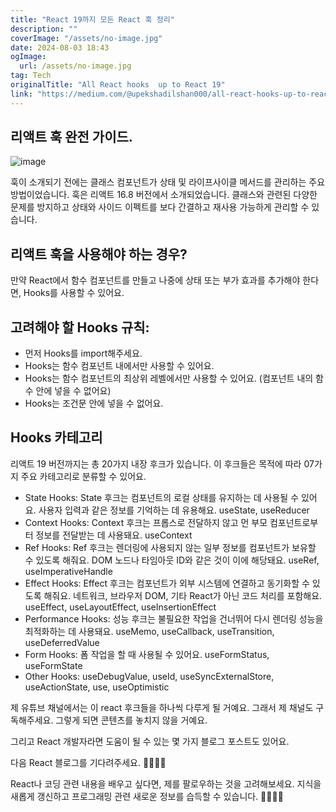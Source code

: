 ```yaml
---
title: "React 19까지 모든 React 훅 정리"
description: ""
coverImage: "/assets/no-image.jpg"
date: 2024-08-03 18:43
ogImage: 
  url: /assets/no-image.jpg
tag: Tech
originalTitle: "All React hooks  up to React 19"
link: "https://medium.com/@upekshadilshan000/all-react-hooks-up-to-react-19-5c0bbba534a5"
---
```



## 리액트 훅 완전 가이드.

![image](https://miro.medium.com/v2/resize:fit:1400/1*HOahzVAKstNAfQwHP6_G3Q.gif)

훅이 소개되기 전에는 클래스 컴포넌트가 상태 및 라이프사이클 메서드를 관리하는 주요 방법이었습니다. 훅은 리액트 16.8 버전에서 소개되었습니다. 클래스와 관련된 다양한 문제를 방지하고 상태와 사이드 이펙트를 보다 간결하고 재사용 가능하게 관리할 수 있습니다.

## 리액트 훅을 사용해야 하는 경우?

<div class="content-ad"></div>

만약 React에서 함수 컴포넌트를 만들고 나중에 상태 또는 부가 효과를 추가해야 한다면, Hooks를 사용할 수 있어요.

## 고려해야 할 Hooks 규칙:

- 먼저 Hooks를 import해주세요.
- Hooks는 함수 컴포넌트 내에서만 사용할 수 있어요.
- Hooks는 함수 컴포넌트의 최상위 레벨에서만 사용할 수 있어요. (컴포넌트 내의 함수 안에 넣을 수 없어요)
- Hooks는 조건문 안에 넣을 수 없어요.

## Hooks 카테고리

<div class="content-ad"></div>

리액트 19 버전까지는 총 20가지 내장 후크가 있습니다. 이 후크들은 목적에 따라 07가지 주요 카테고리로 분류할 수 있어요.

- State Hooks: State 후크는 컴포넌트의 로컬 상태를 유지하는 데 사용될 수 있어요. 사용자 입력과 같은 정보를 기억하는 데 유용해요. useState, useReducer
- Context Hooks: Context 후크는 프롭스로 전달하지 않고 먼 부모 컴포넌트로부터 정보를 전달받는 데 사용돼요. useContext
- Ref Hooks: Ref 후크는 렌더링에 사용되지 않는 일부 정보를 컴포넌트가 보유할 수 있도록 해줘요. DOM 노드나 타임아웃 ID와 같은 것이 이에 해당돼요. useRef, useImperativeHandle
- Effect Hooks: Effect 후크는 컴포넌트가 외부 시스템에 연결하고 동기화할 수 있도록 해줘요. 네트워크, 브라우저 DOM, 기타 React가 아닌 코드 처리를 포함해요. useEffect, useLayoutEffect, useInsertionEffect
- Performance Hooks: 성능 후크는 불필요한 작업을 건너뛰어 다시 렌더링 성능을 최적화하는 데 사용돼요. useMemo, useCallback, useTransition, useDeferredValue
- Form Hooks: 폼 작업을 할 때 사용될 수 있어요. useFormStatus, useFormState
- Other Hooks: useDebugValue, useId, useSyncExternalStore, useActionState, use, useOptimistic

제 유튜브 채널에서는 이 react 후크들을 하나씩 다루게 될 거예요. 그래서 제 채널도 구독해주세요. 그렇게 되면 콘텐츠를 놓치지 않을 거예요.

그리고 React 개발자라면 도움이 될 수 있는 몇 가지 블로그 포스트도 있어요.

<div class="content-ad"></div>

다음 React 블로그를 기다려주세요. 👋👋👋👋

React나 코딩 관련 내용을 배우고 싶다면, 제를 팔로우하는 것을 고려해보세요. 지식을 새롭게 갱신하고 프로그래밍 관련 새로운 정보를 습득할 수 있습니다. 🤩🤩🤩😃